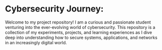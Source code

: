 # Cybersecurity Journey:

Welcome to my project repository! I am a curious and passionate student venturing into the ever-evolving world of cybersecurity. This repository is a collection of my experiments, projects, and learning experiences as I dive deep into understanding how to secure systems, applications, and networks in an increasingly digital world.



